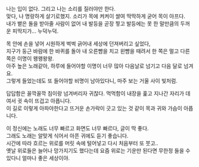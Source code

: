 나는 입이 없다.  그리고 나는 소리를 질러야만 한다.  
맞다, 나 명랑하게 살기로했지.  소리가 목에 켜켜이 쌀여 딱딱하게 굳어 목이 아프다.  
내가 뱉은 돌을 받아줄 사람이 없어 내 발등을 곧장 찧고 발등에는 못 한 말만큼의 두꺼운 피딱지가... 누덕누덕.  

목 안에 손을 넣어 시원하게 벅벅 긁어내 세상에 던져버리고 싶었다,  
지구가 둥근 바람에 한 바퀴를 돌아 내 오른뺨을 치고 왼뺨을 때려서 한 쪽은 멀고 다른쪽은 이명이 왱왱왕왕.  
아주 높은 노래같아, 하루에 들어야할 이명이 너무 많아 다음날로 넘기고 다음 달로 넘겨요.  
그렇게 들었는데도 또 들어야할 비명이 남아있다니, 마주 보는 거울 사이 빛처럼.  

답답함은 꼴깍꼴깍 침이랑 넘겨버리자 귀찮다.
먹먹함이 내장을 훑고 지나간 자리가 데여서 귓 속이 뜨겁고 아픕니다.  
이 길로 이렇게 아파야한다고 뜨거운 손가락이 긋고 있는 것 같이 목과 귀와 가슴이 아픕니다.


이 정신에는 노래도 너무 빠르고 화면도 너무 빠르다, 글이 딱 좋다.  
그래도 노래는 알맞게 식어서 아픈 귀에도 듣기 좋습니다.  
시간에 따라 흐르는 위로를 머릿 속에 털어넣고 다시 처음부터 또 붓고..  
옛날 위로들은 늘어나 망가지기도 했다는데 요즘 위로는 기운만 된다면 무한정 들을 수 있다니 얼마나 좋은 세상이야.  
